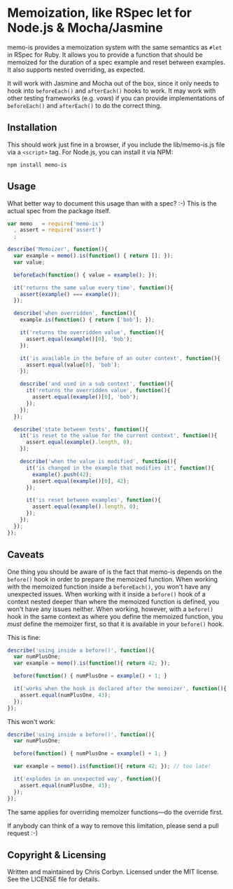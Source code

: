 # Memoization, like RSpec let for Node.js & Mocha/Jasmine

memo-is provides a memoization system with the same semantics as `#let` in
RSpec for Ruby. It allows you to provide a function that should be memoized
for the duration of a spec example and reset between examples. It also
supports nested overriding, as expected.

It will work with Jasmine and Mocha out of the box, since it only needs to
hook into `beforeEach()` and `afterEach()` hooks to work. It may work with
other testing frameworks (e.g. vows) if you can provide implementations of
`beforeEach()` and `afterEach()` to do the correct thing.

## Installation

This should work just fine in a browser, if you include the lib/memo-is.js
file via a `<script>` tag. For Node.js, you can install it via NPM:

    npm install memo-is

## Usage

What better way to document this usage than with a spec? :-) This is the
actual spec from the package itself.

``` javascript
var memo   = require('memo-is')
  , assert = require('assert')
  ;

describe('Memoizer', function(){
  var example = memo().is(function() { return []; });
  var value;

  beforeEach(function() { value = example(); });

  it('returns the same value every time', function(){
    assert(example() === example());
  });

  describe('when overridden', function(){
    example.is(function() { return ['bob']; });

    it('returns the overridden value', function(){
      assert.equal(example()[0], 'bob');
    });

    it('is available in the before of an outer context', function(){
      assert.equal(value[0], 'bob');
    });

    describe('and used in a sub context', function(){
      it('returns the overridden value', function(){
        assert.equal(example()[0], 'bob');
      });
    });
  });

  describe('state between tests', function(){
    it('is reset to the value for the current context', function(){
      assert.equal(example().length, 0);
    });

    describe('when the value is modified', function(){
      it('is changed in the example that modifies it', function(){
        example().push(42);
        assert.equal(example()[0], 42);
      });

      it('is reset between examples', function(){
        assert.equal(example().length, 0);
      });
    });
  });
});
```

## Caveats

One thing you should be aware of is the fact that memo-is depends on the
`before()` hook in order to prepare the memoized function. When working with
the memoized function inside a `beforeEach()`, you won't have any unexpected
issues. When working with it inside a `before()` hook of a context nested
deeper than where the memoized function is defined, you won't have any issues
neither. When working, however, with a `before()` hook in the same context as
where you define the memoized function, you *must* define the memoizer first,
so that it is available in your `before()` hook.

This is fine:

``` javascript
describe('using inside a before()', function(){
  var numPlusOne;
  var example = memo().is(function(){ return 42; });

  before(function() { numPlusOne = example() + 1; }

  it('works when the hook is declared after the memoizer', function(){
    assert.equal(numPlusOne, 43);
  });
});
```

This won't work:

``` javascript
describe('using inside a before()', function(){
  var numPlusOne;

  before(function() { numPlusOne = example() + 1; }

  var example = memo().is(function(){ return 42; }); // too late!

  it('explodes in an unexpected way', function(){
    assert.equal(numPlusOne, 43);
  });
});
```

The same applies for overriding memoizer functions—do the override first.

If anybody can think of a way to remove this limitation, please send a pull
request :-)

## Copyright & Licensing

Written and maintained by Chris Corbyn. Licensed under the MIT license.
See the LICENSE file for details.
